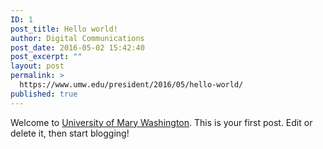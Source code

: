 ```yaml
---
ID: 1
post_title: Hello world!
author: Digital Communications
post_date: 2016-05-02 15:42:40
post_excerpt: ""
layout: post
permalink: >
  https://www.umw.edu/president/2016/05/hello-world/
published: true
---
```

Welcome to <a href="http://www.umw.edu/">University of Mary Washington</a>. This is your first post. Edit or delete it, then start blogging!